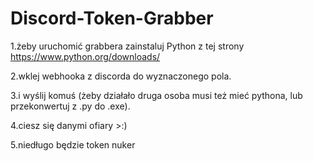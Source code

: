 # Discord-Token-Grabber

1.żeby uruchomić grabbera zainstaluj Python z tej strony https://www.python.org/downloads/

2.wklej webhooka z discorda do wyznaczonego pola.

3.i wyślij komuś (żeby działało druga osoba musi też mieć pythona, lub przekonwertuj z .py do .exe).

4.ciesz się danymi ofiary >:)

5.niedługo będzie token nuker

